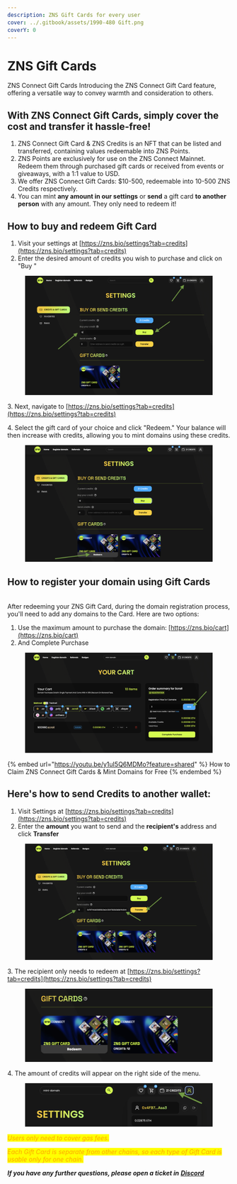 ```yaml
---
description: ZNS Gift Cards for every user
cover: ../.gitbook/assets/1990-480 Gift.png
coverY: 0
---
```


# ZNS Gift Cards

ZNS Connect Gift Cards Introducing the ZNS Connect Gift Card feature, offering a versatile way to convey warmth and consideration to others.

## **With ZNS Connect Gift Cards, simply cover the cost and transfer it hassle-free!**

1. ZNS Connect Gift Card & ZNS Credits is an NFT that can be listed and transferred, containing values redeemable into ZNS Points.
2. ZNS Points are exclusively for use on the ZNS Connect Mainnet. Redeem them through purchased gift cards or received from events or giveaways, with a 1:1 value to USD.
3. We offer  ZNS Connect Gift Cards: $10-500, redeemable into 10-500 ZNS Credits respectively.
4. You can mint **any amount in our settings** or **send** a gift card **to another person** with any amount. They only need to redeem it!

## How to buy and redeem Gift Card <a href="#how-to-purchase-gift-card" id="how-to-purchase-gift-card"></a>

1. Visit your settings at [https://zns.bio/settings?tab=credits](https://zns.bio/settings?tab=credits)
2. Enter the desired amount of credits you wish to purchase and click on "Buy "

<figure><img src="../.gitbook/assets/Screenshot 2024-08-14 at 12.50.58.png" alt=""><figcaption></figcaption></figure>

3\. Next, navigate to [https://zns.bio/settings?tab=credits](https://zns.bio/settings?tab=credits)

4\. Select the gift card of your choice and click "Redeem." Your balance will then increase with credits, allowing you to mint domains using these credits.

<figure><img src="../.gitbook/assets/Screenshot 2024-08-14 at 12.52.28.png" alt=""><figcaption></figcaption></figure>

## How to register your domain using Gift Cards

\
After redeeming your ZNS Gift Card, during the domain registration process, you'll need to add any domains to the Card. Here are two options:

1. Use the maximum amount to purchase the domain: [https://zns.bio/cart](https://zns.bio/cart)
2. And Complete Purchase

<figure><img src="../.gitbook/assets/Screenshot 2024-08-14 at 12.53.28.png" alt=""><figcaption></figcaption></figure>



{% embed url="https://youtu.be/y1uI5Q6MDMo?feature=shared" %}
How to Claim ZNS Connect Gift Cards & Mint Domains for Free
{% endembed %}

## Here's how to send Credits to another wallet:

1. Visit Settings at [https://zns.bio/settings?tab=credits](https://zns.bio/settings?tab=credits)
2. Enter the **amount** you want to send and the **recipient's** address and click **Transfer**



<figure><img src="../.gitbook/assets/Screenshot 2024-08-14 at 12.55.14.png" alt=""><figcaption></figcaption></figure>

3\. The recipient only needs to redeem at [https://zns.bio/settings?tab=credits](https://zns.bio/settings?tab=credits)

<figure><img src="../.gitbook/assets/Screenshot 2024-08-14 at 12.56.22.png" alt=""><figcaption></figcaption></figure>

4\. The amount of credits will appear on the right side of the menu.

<figure><img src="../.gitbook/assets/Screenshot 2024-08-14 at 12.57.23.png" alt=""><figcaption></figcaption></figure>



_<mark style="color:orange;">Users only need to cover gas fees.</mark>_&#x20;

_<mark style="color:orange;">Each Gift Card is separate from other chains, so each type of Gift Card is usable only for one chain.</mark>_

_**If you have any further questions, please open a ticket in**_ [_**Discord**_](https://discord.gg/2rrkuqT8pB)

